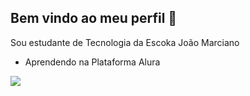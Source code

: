 ## Bem vindo ao meu perfil 💙

Sou estudante de Tecnologia da Escoka João Marciano

- Aprendendo na Plataforma Alura

![](https://media1.tenor.com/m/r0pxGzZEYMYAAAAC/ultra-instinct-goku-god-ki.gif)


